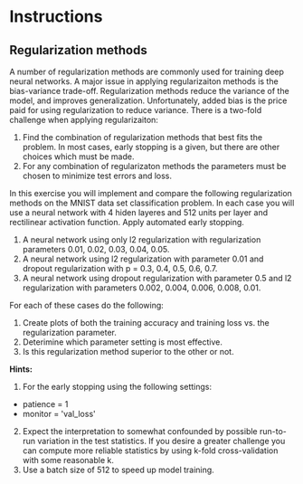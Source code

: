 # Instructions
## Regularization methods

A number of regularization methods are commonly used for training deep neural networks. A major issue in applying regularizaiton methods is the bias-variance trade-off. Regularization methods reduce the variance of the model, and improves generalization. Unfortunately, added bias is the price paid for using regularization to reduce variance. There is a two-fold challenge when applying regularizaiton:

1. Find the combination of regularization methods that best fits the problem. In most cases, early stopping is a given, but there are other choices which must be made.
2. For any combination of regularizaton methods the parameters must be chosen to minimize test errors and loss.

In this exercise you will implement and compare the following regularization methods on the MNIST data set classification problem. In each case you will use a neural network with 4 hiden layeres and 512 units per layer and rectilinear activation function. Apply automated early stopping.

1. A neural network using only l2 regularization with regularization parameters 0.01, 0.02, 0.03, 0.04, 0.05. 
2. A neural network using l2 regularization with parameter 0.01 and dropout regularization with p = 0.3, 0.4, 0.5, 0.6, 0.7. 
3. A neural network using dropout regularization with parameter 0.5 and l2 regularization with parameters 0.002, 0.004, 0.006, 0.008, 0.01.

For each of these cases do the following:
1. Create plots of both the training accuracy and training loss vs. the regularization parameter.
2. Deterimine which parameter setting is most effective. 
3. Is this regularization method superior to the other or not.

**Hints:** 
1. For the early stopping using the following settings:
- patience = 1
- monitor = 'val_loss'
2. Expect the interpretation to somewhat confounded by possible run-to-run variation in the test statistics. If you desire a greater challenge you can compute more reliable statistics by using k-fold cross-validation with some reasonable k. 
3. Use a batch size of 512 to speed up model training.
